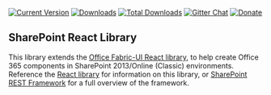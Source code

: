 [![Current Version](https://badge.fury.io/js/gd-sprest-react.svg)](https://www.npmjs.com/package/gd-sprest-react)
[![Downloads](https://img.shields.io/npm/dm/gd-sprest-react.svg)](https://www.npmjs.com/package/gd-sprest-react)
[![Total Downloads](https://img.shields.io/npm/dt/gd-sprest-react.svg)](https://www.npmjs.com/package/gd-sprest-react)
[![Gitter Chat](https://badges.gitter.im/gitterHQ/gitter.png)](https://gitter.im/gd-sprest/Lobby)
[![Donate](https://img.shields.io/badge/Donate-PayPal-green.svg)](https://paypal.me/Dattabase)

## SharePoint React Library
This library extends the [Office Fabric-UI React library](https://dev.office.com/fabric), to help create Office 365 components in SharePoint 2013/Online (Classic) environments. Reference the [React library](https://gunjandatta.github.io/extras/react) for information on this library, or [SharePoint REST Framework](https://gunjandatta.github.io) for a full overview of the framework.
